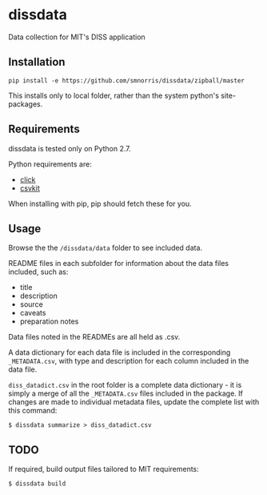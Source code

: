 # dissdata

Data collection for MIT's DISS application

## Installation
```
pip install -e https://github.com/smnorris/dissdata/zipball/master
```

This installs only to local folder, rather than the system python's site-packages.

## Requirements
dissdata is tested only on Python 2.7.  

Python requirements are:
- [click](http://click.pocoo.org/3/)
- [csvkit](http://csvkit.readthedocs.org/en/latest/index.html)  

When installing with pip, pip should fetch these for you.



## Usage
Browse the the `/dissdata/data` folder to see included data.  

README files in each subfolder for information about the data files included, such as:
- title
- description
- source
- caveats
- preparation notes  

Data files noted in the READMEs are all held as .csv.

A data dictionary for each data file is included in the corresponding `_METADATA.csv`, with type and description for each column included in the data file.  

`diss_datadict.csv` in the root folder is a complete data dictionary - it is simply a merge of all the `_METADATA.csv` files included in the package. If changes are made to individual metadata files, update the complete list with this command:  
```
$ dissdata summarize > diss_datadict.csv
```

## TODO
If required, build output files tailored to MIT requirements:
```
$ dissdata build
```


